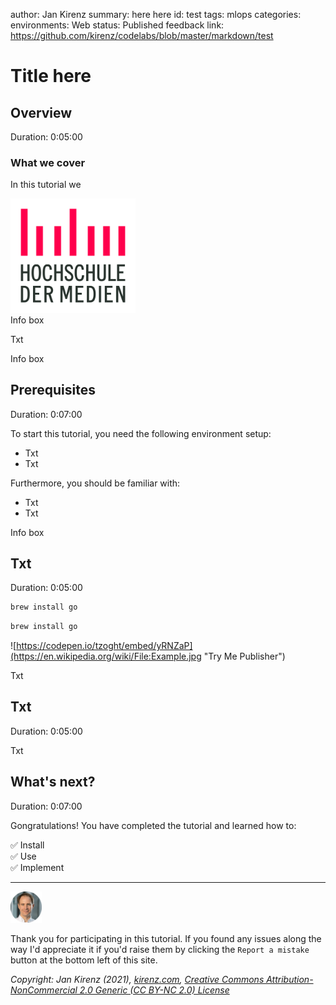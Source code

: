 author: Jan Kirenz
summary: here here
id: test
tags: mlops
categories:
environments: Web
status: Published
feedback link: https://github.com/kirenz/codelabs/blob/master/markdown/test

# Title here

<!-- ------------------------ -->
## Overview

Duration: 0:05:00

### What we cover
In this tutorial we 

<img src="img/hdm-logo.jpg" alt="HdM Logo" width="200">

<aside class="positive">
Info box
</aside>

Txt

<aside class="negative">
Info box
</aside>


<!-- ------------------------ -->
## Prerequisites

Duration: 0:07:00

To start this tutorial, you need the following environment setup:

- Txt
- Txt

Furthermore, you should be familiar with:

- Txt
- Txt

<aside class="positive">
Info box
</aside>

<!-- ------------------------ -->
## Txt

Duration: 0:05:00

```bash
brew install go
```

```python
brew install go
```

![https://codepen.io/tzoght/embed/yRNZaP](https://en.wikipedia.org/wiki/File:Example.jpg "Try Me Publisher")

Txt


<!-- ------------------------ -->
## Txt

Duration: 0:05:00

Txt

<!-- ------------------------ -->
## What's next?

Duration: 0:07:00

Gongratulations! You have completed the tutorial and learned how to:

✅ Install  
✅ Use     
✅ Implement   


---


<img src="img/Jan.png" alt="Jan Kirenz" width="50">

Thank you for participating in this tutorial. If you found any issues along the way I'd 
appreciate it if you'd raise them by clicking the `Report a mistake` button at the bottom left of this site.

*Copyright: Jan Kirenz (2021), [kirenz.com](https://www.kirenz.com), [Creative Commons Attribution-NonCommercial 2.0 Generic (CC BY-NC 2.0) License](https://creativecommons.org/licenses/by-nc/2.0/)*